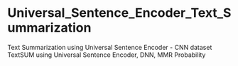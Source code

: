 # Universal_Sentence_Encoder_Text_Summarization
Text Summarization using Universal Sentence Encoder - CNN dataset
TextSUM using Universal Sentence Encoder, DNN, MMR Probability 
